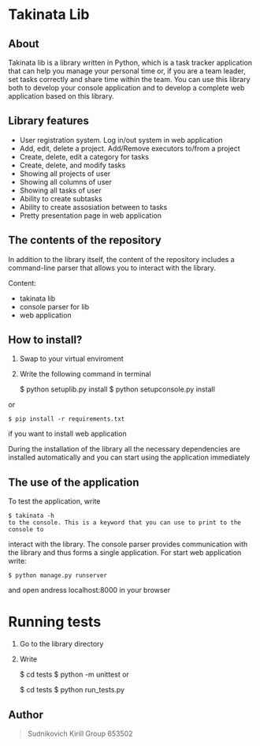 # Takinata Lib #

## About ##

Takinata lib is a library written in Python, which is a task tracker 
application that can help you manage your personal time or, if you are a 
team leader, set tasks correctly and share time within the team. 
You can use this library both to develop your console application and to 
develop a complete web application based on this library.

## Library features ##

    

* User registration system. Log in/out system in web application
* Add, edit, delete a project. Add/Remove executors to/from a project
* Create, delete, edit a category for tasks
* Create, delete, and modify tasks
* Showing all projects of user
* Showing all columns of user
* Showing all tasks of user
* Ability to create subtasks
* Ability to create assosiation between to tasks
* Pretty presentation page in web application

## The contents of the repository ##
In addition to the library itself, the content of the repository includes a command-line parser that allows you to 
interact with the library.

Content:
- takinata lib
- console parser for lib
- web application

## How to install? ##
1. Swap to your virtual enviroment
2. Write the following command in terminal


    $ python setuplib.py install
    $ python setupconsole.py install
    
or

    $ pip install -r requirements.txt
    
if you want to install web application

 During the installation of the library all the necessary dependencies are 
 installed automatically and you can start using the application immediately
 
## The use of the application ##
To test the application, write 

    $ takinata -h
    to the console. This is a keyword that you can use to print to the console to 
interact with the library. The console parser provides communication with 
the library and thus forms a single application.
For start web application write:

    $ python manage.py runserver

and open andress localhost:8000 in your browser
   
    
# Running tests
1. Go to the library directory
2. Write


    $ cd tests
    $ python -m unittest
or

    $ cd tests
    $ python run_tests.py

## Author ##

> Sudnikovich Kirill
Group 653502